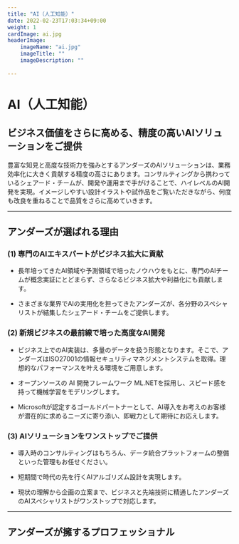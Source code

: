 ```yaml
---
title: "AI（人工知能）"
date: 2022-02-23T17:03:34+09:00
weight: 1
cardImage: ai.jpg
headerImage:
    imageName: "ai.jpg"
    imageTitle: ""
    imageDescription: ""
 
---
```


# AI（人工知能）

## ビジネス価値をさらに高める、精度の高いAIソリューションをご提供   
豊富な知見と高度な技術力を強みとするアンダーズのAIソリューションは、業務効率化に大きく貢献する精度の高さにあります。コンサルティングから携わっているシェアード・チームが、開発や運用まで手がけることで、ハイレベルのAI開発を実現。イメージしやすい設計イラストや試作品をご覧いただきながら、何度も改良を重ねることで品質をさらに高めていきます。

***

## アンダーズが選ばれる理由 
### (1)	専門のAIエキスパートがビジネス拡大に貢献

* 長年培ってきたAI領域や予測領域で培ったノウハウをもとに、専門のAIチームが概念実証にとどまらず、さらなるビジネス拡大や利益化にも貢献します。

* さまざまな業界でAIの実用化を担ってきたアンダーズが、各分野のスペシャリストが結集したシェアード・チームをご提供します。

### (2)	新規ビジネスの最前線で培った高度なAI開発

* ビジネス上でのAI実装は、多量のデータを扱う形態となります。そこで、アンダーズはISO27001の情報セキュリティマネジメントシステムを取得。理想的なパフォーマンスを叶える環境をご用意します。

* オープンソースの AI 開発フレームワーク ML.NETを採用し、スピード感を持って機械学習をモデリングします。

* Microsoftが認定するゴールドパートナーとして、AI導入をお考えのお客様が潜在的に求めるニーズに寄り添い、即戦力として期待にお応えします。

### (3)	AIソリューションをワンストップでご提供
* 導入時のコンサルティングはもちろん、データ統合プラットフォームの整備といった管理もお任せください。

* 短期間で時代の先を行くAIアルゴリズム設計を実現します。

* 現状の理解から企画の立案まで、ビジネスと先端技術に精通したアンダーズのAIスペシャリストがワンストップで対応します。

***

## アンダーズが擁するプロフェッショナル


<!-- なぜ「機械学習」が注目されているのでしょうか。スマホの普及などに伴い、大量のデータが出現するようになりました。複雑なデータを処理するため、多大なコストや時間が必要でしたが、機械学習により「人間では到底実現できない速さと精度で、分析結果を計算すること」が実現できるようになったからです。

**機械学習のメリット**

- 特徴量を学習することで予測値を算出
- 複数のアルゴリズムを適用し、再現性の高いモデルを選定
- クラスタリングにより特徴を分類化し、予測精度が向上

**デメリット**

- ある程度の教師データが必要（分類ごとに最低 100 件程度）
- モデルの精度向上には、再学習が必要


![ Image is not Available !](azure-ai.webp)

当社では**オープンソースの AI 開発フレームワーク ML.NET**にて、速やかに機械学習をモデリングします。貴社の現状の理解から企画の立案については、当社のプロフェッショナルへご相談ください。

### 事例

**業種**：証券業

**要望**：株価の独自フェアバリューを算定したい

**ソリューション**：上場企業の財務情報を過去分を含め EDINET より取得して、教師データとすることにしました。基本統計量およびクラスタリングを適用し、特徴量と株価の相関について粗い粒度で解析し、机上のモデルを作成。重回帰および数量化による仮モデルを作成して、特徴量とその変換により、一次的な精度向上に取り組みました。理論、精度の両面で、現場から一定の評価を得たうえで、本番モデリングのためのアルゴリズムを選定、最終的にはクラスターごとにモデルを作成しました。結果、フェアーバリュー算定を独自の目線で行うことに成功され、投資判断での活用を実現しました。

### 期間

- 随時

### 契約

- 計画立案および設計：準委任契約
- 製作：請負契約

### 納品物

**基本セット**

- 現状把握と貴社ソリューションの理解
- ゴール設計、マイルストーン策定
- 要件定義書作成
- 基本設計書作成
- プロトタイプ/POC 作成
- レビューミーティングの実施



**設計**

- AI モデリング
- 精度、正確性管理

**貴社の IT チームとして**

- AI コンサルタント
- SI コンサルタント
- ML.NET エンジニア
- C#/JavaScript プログラマー

**運用**

- システム利用状況の分析
- 改善施策の立案
- サポートデスク
- 管理者向け機能説明 -->
